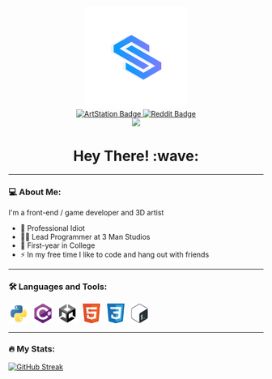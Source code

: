 <html>
  <div id="header" align="center">
    <img src="https://github.com/SpektacleFR/SpektacleFR/blob/main/img/Spektacle%20Color.png?raw=true" width="200"/>
  </div>

  <div id="badges" align="center">
    <a href="https://www.artstation.com/spektacle">
      <img src="https://img.shields.io/badge/ArtStation-blue?style=for-the-badge&logo=artstation&logoColor=white" alt="ArtStation Badge"/>
    </a>
    <a href="https://www.reddit.com/u/SpektacleTV/">
      <img src="https://img.shields.io/badge/Reddit-red?style=for-the-badge&logo=reddit&logoColor=white" alt="Reddit Badge"/>
    </a>
  </div>
  <div id="subbadges" align="center">
    <img src="https://komarev.com/ghpvc/?username=SpektacleFR&style=flat-square&color=blue"/>
  </div>

  <h1 align="center">Hey There! :wave:</h1>
</html>

---

### :computer: About Me:
I'm a front-end / game developer and 3D artist
- :brain: Professional Idiot
- :man_office_worker: Lead Programmer at 3 Man Studios
- :book: First-year in College
- :zap: In my free time I like to code and hang out with friends

---

### :hammer_and_wrench: Languages and Tools:
<div>
  <img src="https://github.com/devicons/devicon/blob/master/icons/python/python-original.svg" title="Python" alt="Python" width="40" height="40"/>&nbsp;
  <img src="https://github.com/devicons/devicon/blob/master/icons/csharp/csharp-original.svg" title="C#" alt="C#" width="40" height="40"/>&nbsp;
  <img src="https://github.com/devicons/devicon/blob/master/icons/unity/unity-original.svg" title="Unity" alt="Unity" width="40" height="40"/>&nbsp;
  <img src="https://github.com/devicons/devicon/blob/master/icons/html5/html5-original.svg" title="HTML5" alt="HTML" width="40" height="40"/>&nbsp;
  <img src="https://github.com/devicons/devicon/blob/master/icons/css3/css3-original.svg" title="CSS"  alt="CSS" width="40" height="40"/>&nbsp;
  <img src="https://github.com/devicons/devicon/blob/master/icons/bash/bash-original.svg" title="Bash"  alt="#!/bin/sh" width="40" height="40"/>&nbsp;
</div>

---

### :fire: My Stats:
 [![GitHub Streak](http://github-readme-streak-stats.herokuapp.com?user=SpektacleFR&theme=dark&hide_border=true&border_radius=15&mode=weekly)](https://git.io/streak-stats)
